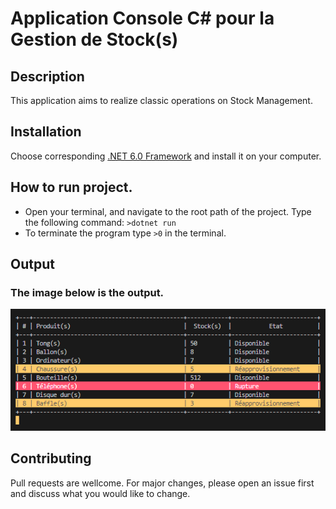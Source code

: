 # Application Console C# pour la Gestion de Stock(s)

## Description

This application aims to realize classic operations on Stock Management.

## Installation

Choose corresponding [.NET 6.0 Framework](https://dotnet.microsoft.com/en-us/download) and install it on your computer.

## How to run project.

* Open your terminal, and navigate to the root path of the project. Type the following command: ```>dotnet run```
* To terminate the program type ```>0``` in the terminal.

## Output

### The image below is the output.
![img](./output.PNG)

## Contributing

Pull requests are wellcome. For major changes, please open an issue first and discuss what you would like to change.